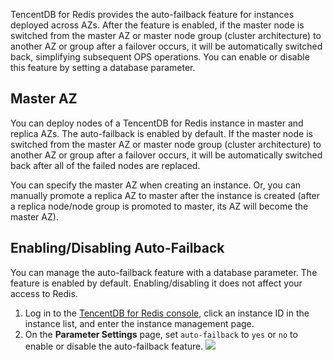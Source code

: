 TencentDB for Redis provides the auto-failback feature for instances deployed across AZs. After the feature is enabled, if the master node is switched from the master AZ or master node group (cluster architecture) to another AZ or group after a failover occurs, it will be automatically switched back, simplifying subsequent OPS operations. You can enable or disable this feature by setting a database parameter.

## Master AZ

You can deploy nodes of a TencentDB for Redis instance in master and replica AZs. The auto-failback is enabled by default. If the master node is switched from the master AZ or master node group (cluster architecture) to another AZ or group after a failover occurs, it will be automatically switched back after all of the failed nodes are replaced.

You can specify the master AZ when creating an instance. Or, you can manually promote a replica AZ to master after the instance is created (after a replica node/node group is promoted to master, its AZ will become the master AZ).

## Enabling/Disabling Auto-Failback

You can manage the auto-failback feature with a database parameter. The feature is enabled by default. Enabling/disabling it does not affect your access to Redis.

1. Log in to the [TencentDB for Redis console](https://console.cloud.tencent.com/redis), click an instance ID in the instance list, and enter the instance management page.
2. On the **Parameter Settings** page, set `auto-failback` to `yes` or `no` to enable or disable the auto-failback feature.
   ![](https://main.qcloudimg.com/raw/254792ffab482fd3c092ea63b001a7c1.png)

